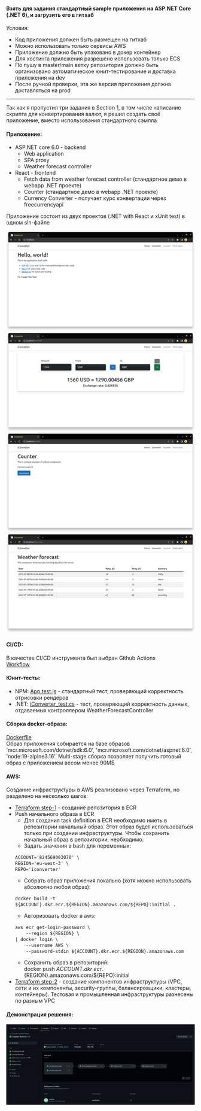 #### Взять для задания стандартный sample приложения на ASP.NET Core (.NET 6), и загрузить его в гитхаб  
Условия:
* Код приложения должен быть размещен на гитхаб  
* Можно использовать только сервисы AWS  
* Приложение должно быть упаковано в докер контейнер  
* Для хостинга приложения разрешено использовать только ECS  
* По пушу в master/main ветку репозитория должно быть организовано автоматическое юнит-тестирование и доставка приложения на dev  
* После ручной проверки, эта же версия приложения должна доставляться на prod  

***

Так как я пропустил три задания в Section 1, в том числе написание скрипта для конвертирования валют, я решил создать своё приложение, вместо использования стандартного сэмпла  
#### Приложение:  
- ASP.NET core 6.0 - backend
    - Web application
    - SPA proxy
    - Weather forecast controller
- React - frontend
    - Fetch data from weather forecast controller (стандартное демо в webapp .NET проекте)
    - Counter (стандартное демо в webapp .NET проекте)
    - Currency Converter - получает курс конвертации через freecurrencyapi

Приложение состоит из двух проектов (.NET with React и xUnit test) в одном sln-файле  

![Screenshot](./Screenshots/Screenshot1.png)  
![Screenshot](./Screenshots/Screenshot2.png)  
![Screenshot](./Screenshots/Screenshot3.png)  
![Screenshot](./Screenshots/Screenshot4.png)  

#### CI/CD:  
В качестве CI/CD инструмента был выбран Github Actions  
[Workflow](./.github/workflows/main.yml)  

#### Юнит-тесты:  
- NPM: [App.test.js](./iConverter/ClientApp/src/App.test.js) - стандартный тест, проверяющий корректность отрисовки рендеров
- .NET: [iConverter_test.cs](./iConverter-test/iConverter_test.cs) - тест, проверяющий корректность данных, отдаваемых контроллером WeatherForecastController

#### Сборка docker-образа:  
[Dockerfile](./Dockerfile)  
Образ приложения собирается на базе образов 'mcr.microsoft.com/dotnet/sdk:6.0', 'mcr.microsoft.com/dotnet/aspnet:6.0', 'node:19-alpine3.16'. Multi-stage сборка позволяет получить готовый образ с приложением весом менее 90МБ  

#### AWS:  
Создание инфраструктуры в AWS реализовано через Terraform, но разделено на несколько шагов:  
* [Terraform step-1](./Terraform/step-1/) - создание репозитория в ECR   
* Push начального образа в ECR  
    * Для создания task definition в ECR необходимо иметь в репозитории начальный образ. Этот образ будет использоваться только при создании инфраструктуры. Чтобы сохранить начальный образ в репозитории, необходимо:  
    * Задать значения в bash для переменных:  
    ```
    ACCOUNT='824569003070' \
    REGION='eu-west-3' \
    REPO='iconverter'
    ```
    * Собрать образ приложения локально (хотя можно использовать абсолютно любой образ):  
    ```
    docker build -t ${ACCOUNT}.dkr.ecr.${REGION}.amazonaws.com/${REPO}:initial .
    ```
    * Авторизовать docker в aws:  
    ```
    aws ecr get-login-password \
        --region ${REGION} \
    | docker login \
        --username AWS \
        --password-stdin ${ACCOUNT}.dkr.ecr.${REGION}.amazonaws.com
    ```
    * Сохранить образ в репозиторий:  
    docker push ${ACCOUNT}.dkr.ecr.${REGION}.amazonaws.com/${REPO}:initial
* [Terraform step-2](./Terraform/step-2/) - создание компонентов инфраструктуры (VPC, сети и их компоненты, security-группы, балансировщики, кластеры, контейнеры). Тестовая и промышленная инфраструктуры разнесены по разным VPC

#### Демонстрация решения:  
[![Youtube video](./Screenshots/Screenshot5.png)](https://youtu.be/1T8WJEx9B_8)
